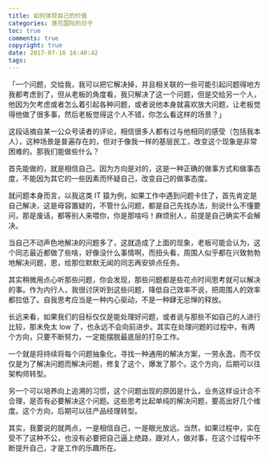 ```yaml
---
title: 如何体现自己的价值
categories: 莲花国际的日子
toc: true
comments: true
copyright: true
date: 2017-07-16 16:40:42
tags:
---
```


「一个问题，交给我，我可以把它解决掉，并且相关联的一些可能引起问题得地方我都考虑到了，但从老板的角度看，我只解决了这一个问题，但是交给另一个人，他因为欠考虑或者怎么着引起各种问题，或者说他本身就喜欢放大问题，让老板觉得他做了很多事，然后老板觉得这个人不错，你怎么看这样的场景？」



<!--more-->



这段话摘自某一公众号读者的评论，相信很多人都有过与他相同的感受（包括我本人），这种场景是普遍存在的，但对于像我一样的基层民工，改变这个现象是非常困难的。那我们能做些什么？



首先能做的，就是相信自己。因为方向是对的，这是一种正确的做事方式和做事态度，不能因为其它的一些因素而怀疑自己，改变自己的做事态度。

就问题本身而言，以我这类 IT 猿为例，如果工作中遇到问题卡住了，首先肯定是自己解决，这是毋容置疑的，不管什么问题，都是自己先找办法，别说什么不懂要问，那是废话，都等别人来喂你，你是那啥吗！麻烦别人，前提是自己确实不会解决。

当自己不动声色地解决的问题多了，这就造成了上面的现象，老板可能会认为，这个同志最近都做了些啥，好像没什么事情啊，而扭头看，周围人似乎都在兴致勃勃地解决问题，恩，给那位默默无闻的同志再安排点任务。

其实稍微用点心听那些问题，你会发现，那些问题都是些花点时间思考就可以解决的事。作为内行人，我很讨厌听到这些问题，降低自己效率不说，把周围人的效率都拉低了。自我思考应当是一种内心驱动，不是一种肆无忌惮的释放。



长远来看，如果我们的目标仅仅是能处理好问题，或者说与那些不如自己的人进行比较，那未免太 low 了，也永远不会向前进步。其实在处理问题的过程中，有两个方向，只要不断努力，一定能摆脱最底层的打杂工作。

一个就是将持续将每个问题抽象化，寻找一种通用的解决方案，一劳永逸，而不仅仅是为了解决问题而解决问题，修复了这个，爆发了那个。这个方向，后期可以往架构师转型。

另一个可以培养向上追溯的习惯，这个问题出现的原因是什么，业务这样设计合不合理，是否有必要解决这个问题。这些思考比起单纯的解决问题，要高出好几个维度。这个方向，后期可以往产品经理转型。



其实，我要说的就两点，一是相信自己，一是眼光放远。当然，如果过程中，实在受不了这种不公，也没有必要把自己逼上绝路，跟对人，做对事，在这个过程中不断提升自己，才是工作的乐趣所在。





